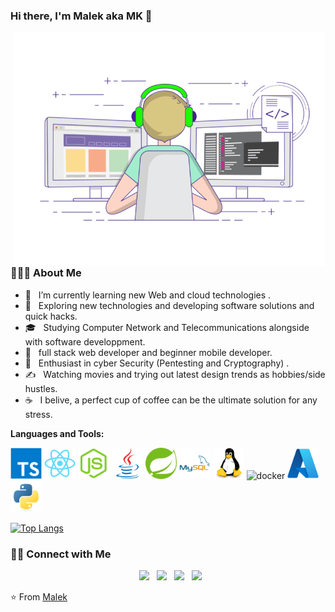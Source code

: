 ### Hi there, I'm Malek aka MK 👋 
<img align="right" alt="GIF" src="https://raw.githubusercontent.com/devSouvik/devSouvik/master/gif3.gif" width="500"/>

<h3> 👨🏻‍💻 About Me </h3>

- 🔭 &nbsp; I’m currently learning new Web and cloud technologies .
- 🤔 &nbsp; Exploring new technologies and developing software solutions and quick hacks.
- 🎓 &nbsp; Studying Computer Network and Telecommunications alongside with software developpment.
- 💼 &nbsp; full stack web developer and beginner mobile developer.
- 🌱 &nbsp; Enthusiast in cyber Security (Pentesting and Cryptography) .
- ✍️ &nbsp; Watching movies and trying out latest design trends as hobbies/side hustles.
- ☕ &nbsp; I belive, a perfect cup of coffee can be the ultimate solution for any stress. 


**Languages and Tools:**  
<p align="left">
<img width="50" height="50" alt="typescript" src="https://github.com/devicons/devicon/blob/master/icons/typescript/typescript-original.svg"/>
<img width="50" height="50" alt="react" src="https://github.com/devicons/devicon/blob/master/icons/react/react-original.svg"/>
<img width="50" height="50" alt="nodejs" src="https://github.com/devicons/devicon/blob/master/icons/nodejs/nodejs-original.svg"/>
<img width="50" height="50" alt="java" src="https://github.com/devicons/devicon/blob/master/icons/java/java-original.svg"/>
<img width="50" height="50" alt="spring" src="https://github.com/devicons/devicon/blob/master/icons/spring/spring-original.svg"/>
<img width="50" height="50" alt="mysql" src="https://github.com/devicons/devicon/blob/master/icons/mysql/mysql-original-wordmark.svg"/>
<img width="50" height="50" alt="linux" src="https://github.com/devicons/devicon/blob/master/icons/linux/linux-original.svg"/>
<img width="50" height="50" alt="docker" src="https://camo.githubusercontent.com/e885996e4049b167e452a67e5c384ed96ddfb63741221c7607c45731e4fb15b9/68747470733a2f2f696d672e69636f6e73382e636f6d2f666c75656e742f34382f3030303030302f646f636b65722e706e67"/>
<img width="50" height="50" alt="azure" src="https://github.com/devicons/devicon/blob/master/icons/azure/azure-original.svg"/>
<img width="50" height="50" alt="python" src="https://github.com/devicons/devicon/blob/master/icons/python/python-original.svg">


[![Top Langs](https://github-readme-stats.vercel.app/api/top-langs/?username=Malek-Zaag&layout=compact)](https://github.com/Malek-Zaag/github-readme-stats)


<h3> 🤝🏻 Connect with Me </h3>

<p align="center">
&nbsp; <a href="https://twitter.com/ZaagMalek" target="_blank" rel="noopener noreferrer"><img src="https://img.icons8.com/plasticine/100/000000/twitter.png" width="50" /></a>  
&nbsp; <a href="https://www.instagram.com/zaagmalek/" target="_blank" rel="noopener noreferrer"><img src="https://img.icons8.com/plasticine/100/000000/instagram-new.png" width="50" /></a>  
&nbsp; <a href="https://www.linkedin.com/in/malekzaag/" target="_blank" rel="noopener noreferrer"><img src="https://img.icons8.com/plasticine/100/000000/linkedin.png" width="50" /></a>
&nbsp; <a href="zaag.malek1@gmail.com" target="_blank" rel="noopener noreferrer"><img src="https://img.icons8.com/plasticine/100/000000/gmail.png"  width="50" /></a>
</p>

⭐️ From [Malek](https://github.com/Malek-Zaag)
